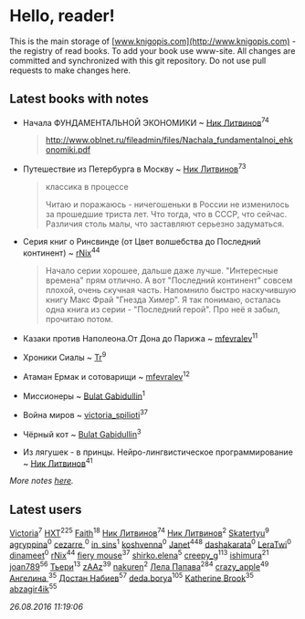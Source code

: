 # Hello, reader!
This is the main storage of [www.knigopis.com](http://www.knigopis.com) - the registry of read books.
To add your book use www-site. All changes are committed and synchronized with this git repository.
Do not use pull requests to make changes here.


## Latest books with notes
* Начала ФУНДАМЕНТАЛЬНОЙ ЭКОНОМИКИ ~ [Ник Литвинов](users/lec/leczQ3Eya3-linkedin)<sup>74</sup>
    > http://www.oblnet.ru/fileadmin/files/Nachala_fundamentalnoi_ehkonomiki.pdf

* Путешествие из Петербурга в Москву ~ [Ник Литвинов](users/lec/leczQ3Eya3-linkedin)<sup>73</sup>
    > классика в процессе
    > 
    > Читаю и поражаюсь - ничегошеньки в России не изменилось за прошедшие триста лет. Что тогда, что в СССР, что сейчас. Различия столь малы, что заставляют серьезно задуматься.

* Серия книг о Ринсвинде (от Цвет волшебства до Последний континент) ~ [rNix](users/115/115622071-twitter)<sup>44</sup>
    > Начало серии хорошее, дальше даже лучше. "Интересные времена" прям отлично. 
    > А вот "Последний континент" совсем плохой, очень скучная часть. Напомнило быстро наскучившую книгу Макс Фрай "Гнезда Химер".
    > Я так понимаю, осталась одна книга из серии - "Последний герой". Про неё я забыл, прочитаю потом.

* Казаки против Наполеона.От Дона до Парижа ~ [mfevralev](users/140/140966150-vkontakte)<sup>11</sup>

* Хроники Сиалы ~ [Tr](users/122/12282474-vkontakte)<sup>9</sup>

* Атаман Ермак и сотоварищи ~ [mfevralev](users/140/140966150-vkontakte)<sup>12</sup>

* Миссионеры ~ [Bulat Gabidullin](users/150/1503854-vkontakte)<sup>1</sup>

* Война миров ~ [victoria_spilioti](users/219/219259003-vkontakte)<sup>37</sup>

* Чёрный кот ~ [Bulat Gabidullin](users/150/1503854-vkontakte)<sup>3</sup>

* Из лягушек - в принцы. Нейро-лингвистическое программирование ~ [Ник Литвинов](users/lec/leczQ3Eya3-linkedin)<sup>41</sup>


_More notes [here](latest_books_with_notes.md)._


## Latest users
[Victoria](users/113/113794223924688167852-google)<sup>7</sup> 
[HXT](users/100/100002563462782-facebook)<sup>225</sup> 
[Faith](users/112/112366191289808901180-google)<sup>18</sup> 
[Ник Литвинов](users/lec/leczQ3Eya3-linkedin)<sup>74</sup> 
[Ник Литвинов](users/241/241974816-vkontakte)<sup>2</sup> 
[Skatertyu](users/118/1189210497755804-facebook)<sup>9</sup> 
[agryppina](users/345/34516284-vkontakte)<sup>0</sup> 
[cezarre ](users/109/109010364732001334157-google)<sup>0</sup> 
[in_sins](users/197/197885199-vkontakte)<sup>1</sup> 
[koshvenna](users/565/56506623-vkontakte)<sup>0</sup> 
[Janet](users/205/20565064-vkontakte)<sup>448</sup> 
[dashakarata](users/446/4468151-vkontakte)<sup>0</sup> 
[LeraTwi](users/116/1167824956614242-facebook)<sup>0</sup> 
[dinameet](users/457/45786870-vkontakte)<sup>0</sup> 
[rNix](users/115/115622071-twitter)<sup>44</sup> 
[fiery mouse](users/105/105852303950227831814-google)<sup>37</sup> 
[shirko.elena](users/100/100001858801764-facebook)<sup>5</sup> 
[creepy_g](users/747/74743045-vkontakte)<sup>113</sup> 
[ishimura](users/157/15716698-vkontakte)<sup>21</sup> 
[joan789](users/240/2401650-vkontakte)<sup>56</sup> 
[Тьери](users/872/87255457-vkontakte)<sup>13</sup> 
[zAAz](users/202/202248233-vkontakte)<sup>39</sup> 
[nakuren](users/351/3517945-vkontakte)<sup>2</sup> 
[Лела Папава](users/761/76187635-vkontakte)<sup>284</sup> 
[crazy_apple](users/495/49559930-vkontakte)<sup>49</sup> 
[Ангелина ](users/142/142301319-vkontakte)<sup>35</sup> 
[Достан Набиев](users/175/17512464403843660334-mailru)<sup>57</sup> 
[deda.borya](users/111/111002996-vkontakte)<sup>105</sup> 
[Katherine Brook](users/243/243400378-vkontakte)<sup>35</sup> 
[abzagir4ik](users/362/3621623-vkontakte)<sup>55</sup> 


_26.08.2016 11:19:06_
